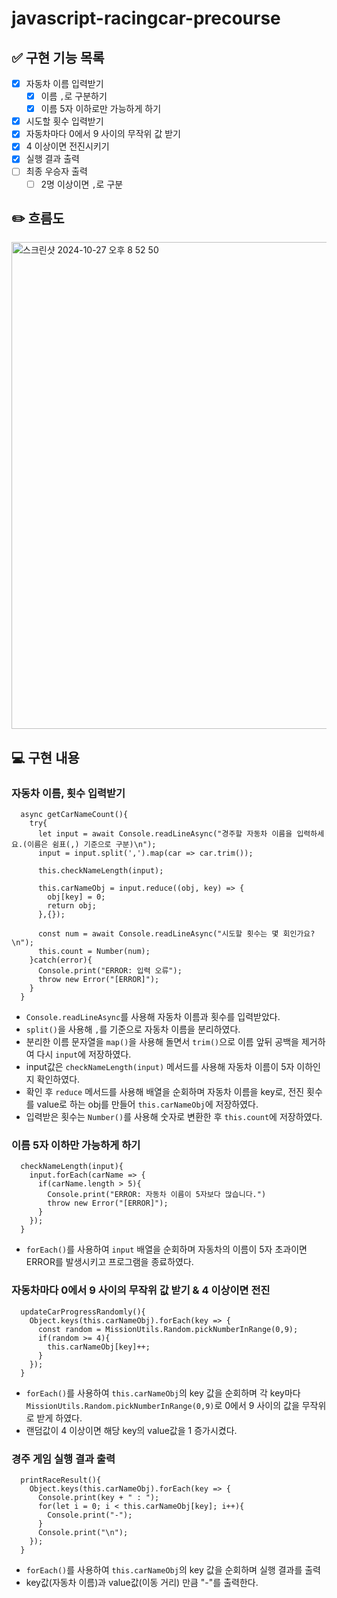 # javascript-racingcar-precourse

## ✅ 구현 기능 목록

- [x] 자동차 이름 입력받기
  - [x] 이름 `,`로 구분하기
  - [x] 이름 5자 이하로만 가능하게 하기
- [x] 시도할 횟수 입력받기
- [x] 자동차마다 0에서 9 사이의 무작위 값 받기
- [x] 4 이상이면 전진시키기
- [x] 실행 결과 출력
- [ ] 최종 우승자 출력
  - [ ] 2명 이상이면 `,`로 구분

## ✏️ 흐름도

<img width="779" alt="스크린샷 2024-10-27 오후 8 52 50" src="https://github.com/user-attachments/assets/9d274ab5-d43d-40bd-8946-29d57ef992a7">

## 💻 구현 내용

### 자동차 이름, 횟수 입력받기

```
  async getCarNameCount(){
    try{
      let input = await Console.readLineAsync("경주할 자동차 이름을 입력하세요.(이름은 쉼표(,) 기준으로 구분)\n");
      input = input.split(',').map(car => car.trim());

      this.checkNameLength(input);

      this.carNameObj = input.reduce((obj, key) => {
        obj[key] = 0;
        return obj;
      },{});

      const num = await Console.readLineAsync("시도할 횟수는 몇 회인가요?\n");
      this.count = Number(num);
    }catch(error){
      Console.print("ERROR: 입력 오류");
      throw new Error("[ERROR]");
    }
  }
```

- `Console.readLineAsync`를 사용해 자동차 이름과 횟수를 입력받았다.
- `split()`을 사용해 `,`를 기준으로 자동차 이름을 분리하였다.
- 분리한 이름 문자열을 `map()`을 사용해 돌면서 `trim()`으로 이름 앞뒤 공백을 제거하여 다시 `input`에 저장하였다.
- input값은 `checkNameLength(input)` 메서드를 사용해 자동차 이름이 5자 이하인지 확인하였다.
- 확인 후 `reduce` 메서드를 사용해 배열을 순회하며 자동차 이름을 key로, 전진 횟수를 value로 하는 obj를 만들어 `this.carNameObj`에 저장하였다.
- 입력받은 횟수는 `Number()`를 사용해 숫자로 변환한 후 `this.count`에 저장하였다.

### 이름 5자 이하만 가능하게 하기

```
  checkNameLength(input){
    input.forEach(carName => {
      if(carName.length > 5){
        Console.print("ERROR: 자동차 이름이 5자보다 많습니다.")
        throw new Error("[ERROR]");
      }
    });
  }
```

- `forEach()`를 사용하여 `input` 배열을 순회하며 자동차의 이름이 5자 초과이면 ERROR를 발생시키고 프로그램을 종료하였다.

### 자동차마다 0에서 9 사이의 무작위 값 받기 & 4 이상이면 전진

```
  updateCarProgressRandomly(){
    Object.keys(this.carNameObj).forEach(key => {
      const random = MissionUtils.Random.pickNumberInRange(0,9);
      if(random >= 4){
        this.carNameObj[key]++;
      }
    });
  }
```

- `forEach()`를 사용하여 `this.carNameObj`의 key 값을 순회하며 각 key마다 `MissionUtils.Random.pickNumberInRange(0,9)`로 0에서 9 사이의 값을 무작위로 받게 하였다.
- 랜덤값이 4 이상이면 해당 key의 value값을 1 증가시켰다.

### 경주 게임 실행 결과 출력

```
  printRaceResult(){
    Object.keys(this.carNameObj).forEach(key => {
      Console.print(key + " : ");
      for(let i = 0; i < this.carNameObj[key]; i++){
        Console.print("-");
      }
      Console.print("\n");
    });
  }
```

- `forEach()`를 사용하여 `this.carNameObj`의 key 값을 순회하며 실행 결과를 출력
- key값(자동차 이름)과 value값(이동 거리) 만큼 "-"를 출력한다.
